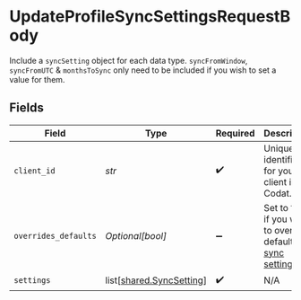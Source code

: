 # UpdateProfileSyncSettingsRequestBody

Include a `syncSetting` object for each data type.
`syncFromWindow`, `syncFromUTC` & `monthsToSync` only need to be included if you wish to set a value for them.


## Fields

| Field                                                                                                                       | Type                                                                                                                        | Required                                                                                                                    | Description                                                                                                                 |
| --------------------------------------------------------------------------------------------------------------------------- | --------------------------------------------------------------------------------------------------------------------------- | --------------------------------------------------------------------------------------------------------------------------- | --------------------------------------------------------------------------------------------------------------------------- |
| `client_id`                                                                                                                 | *str*                                                                                                                       | :heavy_check_mark:                                                                                                          | Unique identifier for your client in Codat.                                                                                 |
| `overrides_defaults`                                                                                                        | *Optional[bool]*                                                                                                            | :heavy_minus_sign:                                                                                                          | Set to `True` if you want to override default [sync settings](https://docs.codat.io/knowledge-base/advanced-sync-settings). |
| `settings`                                                                                                                  | list[[shared.SyncSetting](../../models/shared/syncsetting.md)]                                                              | :heavy_check_mark:                                                                                                          | N/A                                                                                                                         |